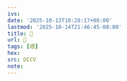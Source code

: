 ```yaml
---
ivs:
date: '2025-10-13T10:28:17+08:00'
lastmod: '2025-10-14T21:46:45-08:00'
title: 􃅰
url: 􃅰
tags: [禋]
hex: 
src: DCCV
note:
---
```

